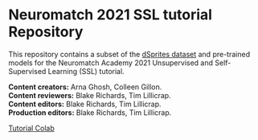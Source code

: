 # Neuromatch 2021 SSL tutorial Repository

This repository contains a subset of the [dSprites dataset](https://github.com/deepmind/dsprites-dataset) and pre-trained models for the Neuromatch Academy 2021 Unsupervised and Self-Supervised Learning (SSL) tutorial.


**Content creators:** Arna Ghosh, Colleen Gillon.  
**Content reviewers:** Blake Richards, Tim Lillicrap.  
**Content editors:** Blake Richards, Tim Lillicrap.  
**Production editors:** Blake Richards, Tim Lillicrap.   

[Tutorial Colab](https://colab.research.google.com/drive/11-kf_meS8KrH7pnmYMD-mz5os60tDnaF?usp=sharing)
